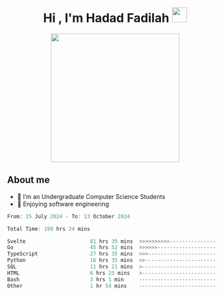 <h1 align="center">Hi , I'm Hadad Fadilah <img src="https://media.giphy.com/media/hvRJCLFzcasrR4ia7z/giphy.gif" width="35"></h1>

<p align="center">
<img src="https://media.tenor.com/78dNivDemDAAAAAi/speech-bubble-venti.gif" width="300"/>    
</p>


##  About me
- 🔭 I’m an Undergraduate Computer Science Students
- 🌱 Enjoying software engineering

<!--START_SECTION:waka-->

```go
From: 25 July 2024 - To: 13 October 2024

Total Time: 199 hrs 24 mins

Svelte                     81 hrs 39 mins  >>>>>>>>>>---------------   40.56 %
Go                         45 hrs 52 mins  >>>>>>-------------------   22.79 %
TypeScript                 27 hrs 35 mins  >>>----------------------   13.70 %
Python                     16 hrs 35 mins  >>-----------------------   08.24 %
SQL                        11 hrs 21 mins  >------------------------   05.65 %
HTML                       6 hrs 25 mins   >------------------------   03.19 %
Bash                       3 hrs 1 min     -------------------------   01.50 %
Other                      1 hr 54 mins    -------------------------   00.95 %
```

<!--END_SECTION:waka-->




<!--
**Fadil-Tao/Fadil-Tao** is a ✨ _special_ ✨ repository because its `README.md` (this file) appears on your GitHub profile.


